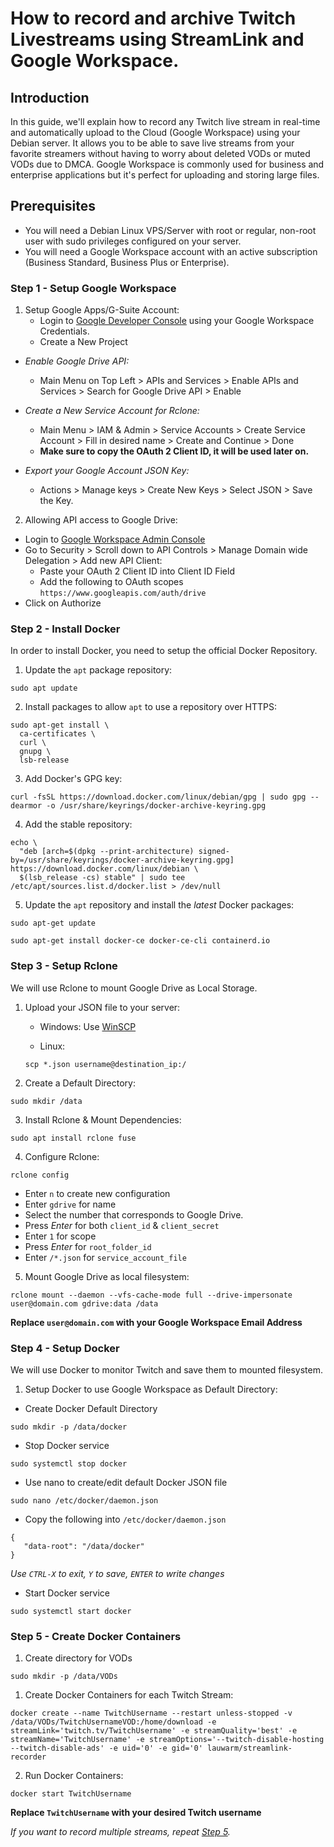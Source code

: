 # How to record and archive Twitch Livestreams using StreamLink and Google Workspace.
## Introduction
In this guide, we'll explain how to record any Twitch live stream in real-time and automatically upload to the Cloud (Google Workspace) using your Debian server. It allows you to be able to save live streams from your favorite streamers without having to worry about deleted VODs or muted VODs due to DMCA. Google Workspace is commonly used for business and enterprise applications but it's perfect for uploading and storing large files.

## Prerequisites
- You will need a Debian Linux VPS/Server with root or regular, non-root user with sudo privileges configured on your server.
- You will need a Google Workspace account with an active subscription (Business Standard, Business Plus or Enterprise).


### **Step 1 - Setup Google Workspace**

1. Setup Google Apps/G-Suite Account:
   - Login to [Google Developer Console](https://console.developers.google.com) using your Google Workspace Credentials.
   - Create a New Project


  - *Enable Google Drive API:*
     - Main Menu on Top Left > APIs and Services > Enable    APIs and Services > Search for Google Drive API > Enable


   - *Create a New Service Account for Rclone:*
     - Main Menu > IAM & Admin > Service Accounts > Create Service Account > Fill in desired name > Create and Continue > Done
     - **Make sure to copy the OAuth 2 Client ID, it will be used later on.**


   - *Export your Google Account JSON Key:*
     - Actions > Manage keys > Create New Keys > Select JSON > Save the Key.

2. Allowing API access to Google Drive:
  - Login to [Google Workspace Admin Console](https://admin.google.com)
  - Go to Security > Scroll down to API Controls > Manage Domain wide Delegation > Add new API Client:
    - Paste your OAuth 2 Client ID into Client ID Field
    - Add the following to OAuth scopes
       `https://www.googleapis.com/auth/drive`
  - Click on Authorize

### **Step 2 - Install Docker**

  In order to install Docker, you need to setup the official Docker Repository.

  1. Update the `apt` package repository:
  ```
  sudo apt update
  ```
  2. Install packages to allow `apt` to use a repository over HTTPS:
  ```
  sudo apt-get install \
    ca-certificates \
    curl \
    gnupg \
    lsb-release
  ```
  3. Add Docker's GPG key:
  ```
  curl -fsSL https://download.docker.com/linux/debian/gpg | sudo gpg --dearmor -o /usr/share/keyrings/docker-archive-keyring.gpg
  ```
  4. Add the stable repository:
  ```
  echo \
    "deb [arch=$(dpkg --print-architecture) signed-by=/usr/share/keyrings/docker-archive-keyring.gpg] https://download.docker.com/linux/debian \
    $(lsb_release -cs) stable" | sudo tee /etc/apt/sources.list.d/docker.list > /dev/null
  ```
  5. Update the `apt` repository and install the *latest* Docker packages:
  ```
  sudo apt-get update
  ```
  ```
  sudo apt-get install docker-ce docker-ce-cli containerd.io
  ```

### **Step 3 - Setup Rclone**
We will use Rclone to mount Google Drive as Local Storage.

1. Upload your JSON file to your server:

    - Windows: Use [WinSCP](https://winscp.net)

    - Linux:
    ```
    scp *.json username@destination_ip:/
    ```

2. Create a Default Directory:
```
sudo mkdir /data
```
3. Install Rclone & Mount Dependencies:
```
sudo apt install rclone fuse
```
4. Configure Rclone:
```
rclone config
```
  - Enter `n` to create new configuration
  - Enter `gdrive` for name
  - Select the number that corresponds to Google Drive.
  - Press *Enter* for both `client_id` & `client_secret`
  - Enter `1` for scope
  - Press *Enter* for `root_folder_id`
  - Enter `/*.json` for `service_account_file`


5. Mount Google Drive as local filesystem:
```
rclone mount --daemon --vfs-cache-mode full --drive-impersonate user@domain.com gdrive:data /data
```
  **Replace `user@domain.com` with your Google Workspace Email Address**


### **Step 4 - Setup Docker**
We will use Docker to monitor Twitch and save them to mounted filesystem.

1. Setup Docker to use Google Workspace as Default Directory:

  -  Create Docker Default Directory
```
sudo mkdir -p /data/docker
```
  -  Stop Docker service
```
sudo systemctl stop docker
```
  - Use nano to create/edit default Docker JSON file 
```
sudo nano /etc/docker/daemon.json
```
  - Copy the following into `/etc/docker/daemon.json`

```
{
   "data-root": "/data/docker"
}
```

  *Use `CTRL-X` to exit, `Y` to save, `ENTER` to write changes*


  - Start Docker service
```
sudo systemctl start docker
```
### **Step 5 - Create Docker Containers**
1. Create directory for VODs
```
sudo mkdir -p /data/VODs
```
1. Create Docker Containers for each Twitch Stream:
```
docker create --name TwitchUsername --restart unless-stopped -v /data/VODs/TwitchUsernameVOD:/home/download -e streamLink='twitch.tv/TwitchUsername' -e streamQuality='best' -e streamName='TwitchUsername' -e streamOptions='--twitch-disable-hosting --twitch-disable-ads' -e uid='0' -e gid='0' lauwarm/streamlink-recorder
```
2. Run Docker Containers:
```
docker start TwitchUsername
```
  **Replace `TwitchUsername` with your desired Twitch username**

  *If you want to record multiple streams, repeat [Step 5](https://github.com/concpt/twitcharchiver#step-5---create-docker-containers).*
